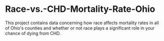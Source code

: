 # Race-vs.-CHD-Mortality-Rate-Ohio
This project contains data concerning how race affects mortality rates in all of Ohio's counties and whether or not race plays a significant role in your chance of dying from CHD.
